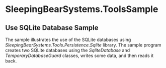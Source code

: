 # SleepingBearSystems.ToolsSample

## Use SQLite Database Sample

The sample illustrates the use of the SQLite databases using *SleepingBearSystems.Tools.Persistence.Sqlite*
library. The sample program creates two SQLite databases using the *SqliteDatabase* and
*TemporaryDatabaseGuard* classes, writes some data, and then reads it back.
